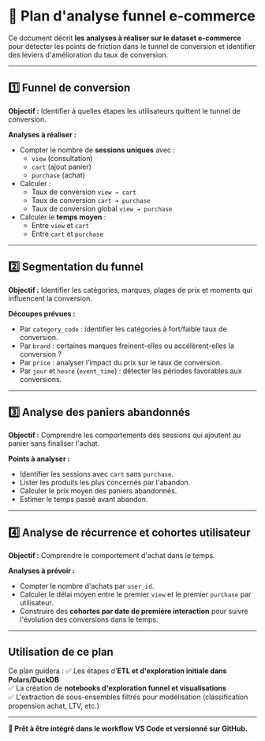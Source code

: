 # 🎯 Plan d'analyse funnel e-commerce

Ce document décrit **les analyses à réaliser sur le dataset e-commerce** pour détecter les points de friction dans le tunnel de conversion et identifier des leviers d'amélioration du taux de conversion.

---

## 1️⃣ Funnel de conversion

**Objectif :** Identifier à quelles étapes les utilisateurs quittent le tunnel de conversion.

**Analyses à réaliser :**
- Compter le nombre de **sessions uniques** avec :
  - `view` (consultation)
  - `cart` (ajout panier)
  - `purchase` (achat)
- Calculer :
  - Taux de conversion `view ➔ cart`
  - Taux de conversion `cart ➔ purchase`
  - Taux de conversion global `view ➔ purchase`
- Calculer le **temps moyen** :
  - Entre `view` et `cart`
  - Entre `cart` et `purchase`

---

## 2️⃣ Segmentation du funnel

**Objectif :** Identifier les catégories, marques, plages de prix et moments qui influencent la conversion.

**Découpes prévues :**
- Par `category_code` : identifier les catégories à fort/faible taux de conversion.
- Par `brand` : certaines marques freinent-elles ou accélèrent-elles la conversion ?
- Par `price` : analyser l’impact du prix sur le taux de conversion.
- Par `jour` et `heure` (`event_time`) : détecter les périodes favorables aux conversions.

---

## 3️⃣ Analyse des paniers abandonnés

**Objectif :** Comprendre les comportements des sessions qui ajoutent au panier sans finaliser l'achat.

**Points à analyser :**
- Identifier les sessions avec `cart` sans `purchase`.
- Lister les produits les plus concernés par l'abandon.
- Calculer le prix moyen des paniers abandonnés.
- Estimer le temps passé avant abandon.

---

## 4️⃣ Analyse de récurrence et cohortes utilisateur

**Objectif :** Comprendre le comportement d'achat dans le temps.

**Analyses à prévoir :**
- Compter le nombre d'achats par `user_id`.
- Calculer le délai moyen entre le premier `view` et le premier `purchase` par utilisateur.
- Construire des **cohortes par date de première interaction** pour suivre l'évolution des conversions dans le temps.

---

## Utilisation de ce plan

Ce plan guidera :
✅ Les étapes d'**ETL et d'exploration initiale dans Polars/DuckDB**  
✅ La création de **notebooks d'exploration funnel et visualisations**  
✅ L'extraction de sous-ensembles filtrés pour modélisation (classification propension achat, LTV, etc.)

---

**🚀 Prêt à être intégré dans le workflow VS Code et versionné sur GitHub.**

